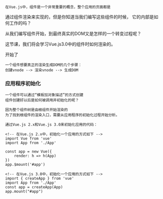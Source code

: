     在Vue.js中，组件是一个非常重要的概念，整个应用的页面都是
通过组件渲染来实现的，但是你知道当我们编写这些组件的时候，
它的内部是如何工作的吗？

   从我们编写组件开始，到最终真实的DOM又是怎样的一个转变过程呢？

   这节课，我们将会学习Vue.js3.0中的组件时如何渲染的。

   开始了
   ```
   一个组件想要真正的渲染生成DOM的几个步骤：
   创建vnode --> 渲染vnode --> 生成DOM
   ```
   ### 应用程序初始化
   ```
   一个组件可以通过“模板加对象描述”的方式创建
   组件创建好以后是如何被调用并初始化的呢？

   因为整个组件树是由根组件开始渲染的
   为了找到根组件的渲染入口，需要从应用程序的初始化过程开始分析。

   通过Vue.js 2.x和Vue.js 3.0来初始化应用的代码：
   
   <!-- 在Vue.js 2.x中，初始化一个应用的方式如下 -->
   import Vue from 'vue'
   import App from './App'

   const app = new Vue({
       render: h => h(App)
   })
   app.$mount('#app')

   <!-- 在Vue.js 3.0中，初始化一个应用的方式如下 -->
   import { createApp } from 'vue'
   import App from './App'
   const app = createApp(App)
   app.mount("#app")
   ```


